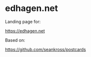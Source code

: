 
# edhagen.net

<!-- badges: start -->
<!-- badges: end -->

Landing page for:

https://edhagen.net

Based on:

https://github.com/seankross/postcards
